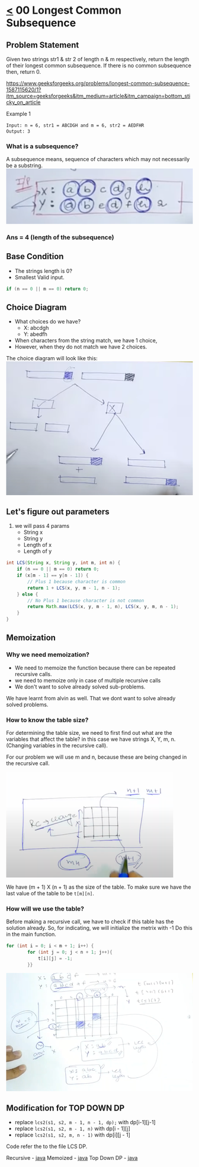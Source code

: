 # [<](../Readme.md) 00 Longest Common  Subsequence

## Problem Statement
Given two strings str1 & str 2 of length n & m respectively, 
return the length of their longest common subsequence. If there is no 
common subsequence then, return 0.

https://www.geeksforgeeks.org/problems/longest-common-subsequence-1587115620/1?itm_source=geeksforgeeks&itm_medium=article&itm_campaign=bottom_sticky_on_article

Example 1
```
Input: n = 6, str1 = ABCDGH and m = 6, str2 = AEDFHR
Output: 3
```

### What is a subsequence?

A subsequence means, sequence of characters which may not necessarily be a substring.
![img.png](img.png)
### Ans = 4 (length of the subsequence)

## Base Condition

- The strings length is 0?
- Smallest Valid input.

```java
if (n == 0 || m == 0) return 0;
```

## Choice Diagram

- What choices do we have?
  - X: abcdgh
  - Y: abedfh
- When characters from the string match, we have 1 choice,
- However, when they do not match we have 2 choices.

The choice diagram will look like this:
![img_1.png](img_1.png)

## Let's figure out parameters
1. we will pass 4 params
    - String x
    - String y
    - Length of x
    - Length of y

```java
int LCS(String x, String y, int m, int n) {
    if (n == 0 || m == 0) return 0;
    if (x[m - 1] == y[n - 1]) {
        // Plus 1 because character is common
        return 1 + LCS(x, y, m - 1, n - 1);
    } else {
        // No Plus 1 because character is not common
        return Math.max(LCS(x, y, m - 1, n), LCS(x, y, m, n - 1);
    }
}

```

## Memoization

### Why we need memoization?

- We need to memoize the function because there can be repeated recursive calls.
- we need to memoize only in case of multiple recursive calls
- We don't want to solve already solved sub-problems.

We have learnt from alvin as well. That we dont want to solve already solved problems.

### How to know the table size?

For determining the table size, we need to first find out what are the variables that affect the table?
in this case we have strings X, Y, m, n. (Changing variables in the recursive call).

For our problem we will use m and n, because these are being changed in the recursive call.

![img_2.png](img_2.png)

We have (m + 1) X (n + 1) as the size of the table.
To make sure we have the last value of the table to be `t[m][n]`.

### How will we use the table?

Before making a recursive call, we have to check if this table has the solution already.
So, for indicating, we will initialize the metrix with -1
Do this in the main function.
```java
for (int i = 0; i < m + 1; i++) {
        for (int j = 0; j < n + 1; j++){
            t[i][j] = -1;
        }}
```
![img_3.png](img_3.png)

## Modification for TOP DOWN DP
 - replace `lcs2(s1, s2, m - 1, n - 1, dp);` with dp[i-1][j-1]
 - replace `lcs2(s1, s2, m - 1, n)` with dp[i - 1][j]
 - replace `lcs2(s1, s2, m, n - 1)` with dp[i][j - 1]


Code refer the to the file LCS DP.

Recursive - [java](./src/LCS.java)
Memoized - [java](./src/LCSMemoized.java)
Top Down DP - [java](./src/LCSDP.java)
